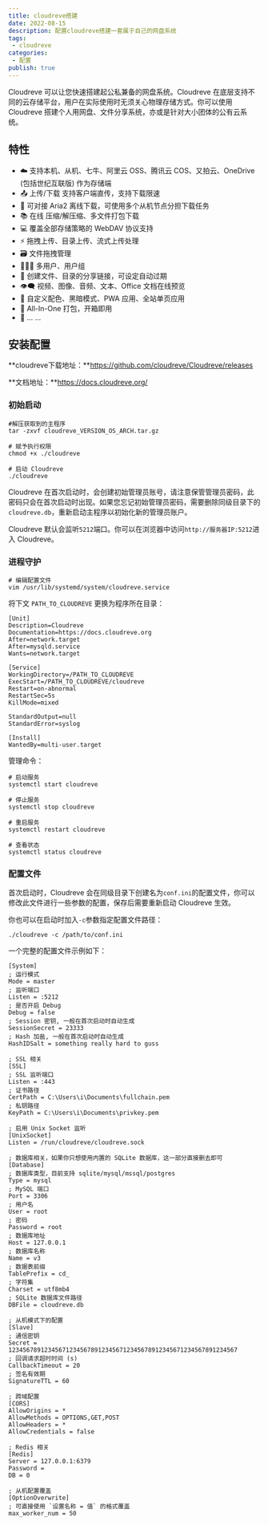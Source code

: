 ```yaml
---
title: cloudreve搭建
date: 2022-08-15
description: 配置cloudreve搭建一套属于自己的网盘系统
tags:
 - cloudreve
categories:
 - 配置
publish: true
---
```


Cloudreve 可以让您快速搭建起公私兼备的网盘系统。Cloudreve 在底层支持不同的云存储平台，用户在实际使用时无须关心物理存储方式。你可以使用 Cloudreve 搭建个人用网盘、文件分享系统，亦或是针对大小团体的公有云系统。

## 特性

- ☁️ 支持本机、从机、七牛、阿里云 OSS、腾讯云 COS、又拍云、OneDrive (包括世纪互联版) 作为存储端
- 📤 上传/下载 支持客户端直传，支持下载限速
- 💾 可对接 Aria2 离线下载，可使用多个从机节点分担下载任务
- 📚 在线 压缩/解压缩、多文件打包下载
- 💻 覆盖全部存储策略的 WebDAV 协议支持
- ⚡ 拖拽上传、目录上传、流式上传处理
- 🗃️ 文件拖拽管理
- 👩‍👧‍👦 多用户、用户组
- 🔗 创建文件、目录的分享链接，可设定自动过期
- 👁️‍🗨️ 视频、图像、音频、文本、Office 文档在线预览
- 🎨 自定义配色、黑暗模式、PWA 应用、全站单页应用
- 🚀 All-In-One 打包，开箱即用
- 🌈 ... ...

## 安装配置

**cloudreve下载地址：**https://github.com/cloudreve/Cloudreve/releases

**文档地址：**https://docs.cloudreve.org/

### 初始启动

```shell
#解压获取到的主程序
tar -zxvf cloudreve_VERSION_OS_ARCH.tar.gz

# 赋予执行权限
chmod +x ./cloudreve

# 启动 Cloudreve
./cloudreve
```

Cloudreve 在首次启动时，会创建初始管理员账号，请注意保管管理员密码，此密码只会在首次启动时出现。如果您忘记初始管理员密码，需要删除同级目录下的`cloudreve.db`，重新启动主程序以初始化新的管理员账户。

Cloudreve 默认会监听`5212`端口。你可以在浏览器中访问`http://服务器IP:5212`进入 Cloudreve。

### 进程守护

```shell
# 编辑配置文件
vim /usr/lib/systemd/system/cloudreve.service
```

将下文 `PATH_TO_CLOUDREVE` 更换为程序所在目录：

```shell
[Unit]
Description=Cloudreve
Documentation=https://docs.cloudreve.org
After=network.target
After=mysqld.service
Wants=network.target

[Service]
WorkingDirectory=/PATH_TO_CLOUDREVE
ExecStart=/PATH_TO_CLOUDREVE/cloudreve
Restart=on-abnormal
RestartSec=5s
KillMode=mixed

StandardOutput=null
StandardError=syslog

[Install]
WantedBy=multi-user.target
```

管理命令：

```shell
# 启动服务
systemctl start cloudreve

# 停止服务
systemctl stop cloudreve

# 重启服务
systemctl restart cloudreve

# 查看状态
systemctl status cloudreve
```

### 配置文件

首次启动时，Cloudreve 会在同级目录下创建名为`conf.ini`的配置文件，你可以修改此文件进行一些参数的配置，保存后需要重新启动 Cloudreve 生效。

你也可以在启动时加入`-c`参数指定配置文件路径：

```shell
./cloudreve -c /path/to/conf.ini
```

一个完整的配置文件示例如下：

```shell
[System]
; 运行模式
Mode = master
; 监听端口
Listen = :5212
; 是否开启 Debug
Debug = false
; Session 密钥, 一般在首次启动时自动生成
SessionSecret = 23333
; Hash 加盐, 一般在首次启动时自动生成
HashIDSalt = something really hard to guss

; SSL 相关
[SSL]
; SSL 监听端口
Listen = :443
; 证书路径
CertPath = C:\Users\i\Documents\fullchain.pem
; 私钥路径
KeyPath = C:\Users\i\Documents\privkey.pem

; 启用 Unix Socket 监听
[UnixSocket]
Listen = /run/cloudreve/cloudreve.sock

; 数据库相关，如果你只想使用内置的 SQLite 数据库，这一部分直接删去即可
[Database]
; 数据库类型，目前支持 sqlite/mysql/mssql/postgres
Type = mysql
; MySQL 端口
Port = 3306
; 用户名
User = root
; 密码
Password = root
; 数据库地址
Host = 127.0.0.1
; 数据库名称
Name = v3
; 数据表前缀
TablePrefix = cd_
; 字符集
Charset = utf8mb4
; SQLite 数据库文件路径
DBFile = cloudreve.db

; 从机模式下的配置
[Slave]
; 通信密钥
Secret = 1234567891234567123456789123456712345678912345671234567891234567
; 回调请求超时时间 (s)
CallbackTimeout = 20
; 签名有效期
SignatureTTL = 60

; 跨域配置
[CORS]
AllowOrigins = *
AllowMethods = OPTIONS,GET,POST
AllowHeaders = *
AllowCredentials = false

; Redis 相关
[Redis]
Server = 127.0.0.1:6379
Password =
DB = 0

; 从机配置覆盖
[OptionOverwrite]
; 可直接使用 `设置名称 = 值` 的格式覆盖
max_worker_num = 50
```


